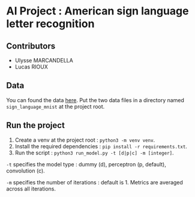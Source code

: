 # AI Project : American sign language letter recognition

## Contributors
- Ulysse MARCANDELLA
- Lucas RIOUX

## Data
You can found the data [here](https://drive.google.com/drive/u/2/folders/1Nna4tQgvKeK0giZZcDhmkxnwpDUfFFbJ).
Put the two data files in a directory named `sign_language_mnist` at the project root.

## Run the project
1. Create a venv at the project root : `python3 -m venv venv`.
2. Install the required dependencies : `pip install -r requirements.txt`.
3. Run the script : `python3 run_model.py -t [d|p|c] -m [integer]`.

`-t` specifies the model type : dummy (d), perceptron (p, default), convolution (c).

`-m` specifies the number of iterations : default is 1. Metrics are averaged across all iterations.
